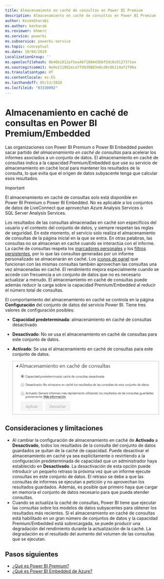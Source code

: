 ```yaml
---
title: Almacenamiento en caché de consultas en Power BI Premium
description: Almacenamiento en caché de consultas en Power BI Premium
author: KesemSharabi
ms.author: kesharab
ms.reviewer: bhmerc
ms.service: powerbi
ms.subservice: powerbi-service
ms.topic: conceptual
ms.date: 10/04/2019
LocalizationGroup: ''
ms.openlocfilehash: 0b46b1912af5ea46f100443bbf5dc0c0127371ee
ms.sourcegitcommit: 0e9e211082eca7fd939803e0cd9c6b114af2f90a
ms.translationtype: HT
ms.contentlocale: es-ES
ms.lasthandoff: 05/13/2020
ms.locfileid: "83330092"
---
```

# <a name="query-caching-in-power-bi-premiumembedded"></a>Almacenamiento en caché de consultas en Power BI Premium/Embedded

Las organizaciones con Power BI Premium o Power BI Embedded pueden sacar partido del *almacenamiento en caché de consultas* para acelerar los informes asociados a un conjunto de datos. El almacenamiento en caché de consultas indica a la capacidad Premium/Embedded que use su servicio de almacenamiento en caché local para mantener los resultados de la consulta, lo que evita que el origen de datos subyacente tenga que calcular esos resultados.

> [!IMPORTANT]
> El almacenamiento en caché de consultas solo está disponible en Power BI Premium o Power BI Embedded. No es aplicable a los conjuntos de datos de LiveConnect que aprovechan Azure Analysis Services o SQL Server Analysis Services.

Los resultados de las consultas almacenadas en caché son específicos del usuario y el contexto del conjunto de datos, y siempre respetan las reglas de seguridad. En este momento, el servicio solo realiza el almacenamiento de consultas de la página inicial en la que se entra. En otras palabras, las consultas no se almacenan en caché cuando se interactúa con el informe. La caché de consultas respeta los [marcadores personales](../consumer/end-user-bookmarks.md#personal-bookmarks) y los [filtros persistentes](https://powerbi.microsoft.com/blog/announcing-persistent-filters-in-the-service/), por lo que las consultas generadas por un informe personalizado se almacenarán en caché. Los [iconos de panel](../create-reports/service-dashboard-tiles.md) que funcionan con las mismas consultas también aprovechan las consultas una vez almacenadas en caché. El rendimiento mejora especialmente cuando se accede con frecuencia a un conjunto de datos que no es necesario actualizar a menudo. El almacenamiento en caché de consultas puede además reducir la carga sobre la capacidad Premium/Embedded al reducir el número total de consultas.

El comportamiento del almacenamiento en caché se controla en la página **Configuración** del conjunto de datos del servicio Power BI. Tiene tres valores de configuración posibles:

- **Capacidad predeterminada**: almacenamiento en caché de consultas desactivado
- **Desactivado**: No se usa el almacenamiento en caché de consultas para este conjunto de datos.
- **Activado**: Se usa el almacenamiento en caché de consultas para este conjunto de datos.

    ![Cuadro de diálogo Caché de consultas](media/power-bi-query-caching/power-bi-query-3-options.png)

## <a name="considerations-and-limitations"></a>Consideraciones y limitaciones

- Al cambiar la configuración de almacenamiento en caché de **Activado** a **Desactivado**, todos los resultados de la consulta del conjunto de datos guardados se quitan de la caché de capacidad. Puede desactivar el almacenamiento en caché ya sea explícitamente o revirtiendo a la configuración predeterminada de capacidad que un administrador haya establecido en **Desactivado**. La desactivación de esta opción puede introducir un pequeño retraso la próxima vez que un informe ejecute consultas en este conjunto de datos. El retraso se debe a que las consultas de informes se ejecutan a petición y no aprovechan los resultados guardados. Además, es posible que primero haya que cargar en memoria el conjunto de datos necesario para que pueda atender consultas.
- Cuando se actualiza la caché de consultas, Power BI tiene que ejecutar las consultas sobre los modelos de datos subyacentes para obtener los resultados más recientes. Si el almacenamiento en caché de consultas está habilitado en un gran número de conjuntos de datos y la capacidad Premium/Embedded está sobrecargada, se puede producir una degradación del rendimiento durante la actualización de la caché. La degradación es el resultado del aumento del volumen de las consultas que se ejecutan.

## <a name="next-steps"></a>Pasos siguientes

* [¿Qué es Power BI Premium?](../admin/service-premium-what-is.md)
* [¿Qué es Power BI Embedded de Azure?](../developer/embedded/azure-pbie-what-is-power-bi-embedded.md)
